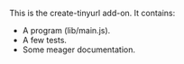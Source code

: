 This is the create-tinyurl add-on.  It contains:

* A program (lib/main.js).
* A few tests.
* Some meager documentation.
